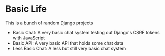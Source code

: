 # Basic Life
This is a bunch of random Django projects
* Basic Chat: A very basic chat system testing out Django's CSRF tokens with JavaScript
* Basic API: A very basic API that holds some chat data
* Less Basic Chat: A less but still very basic chat system
